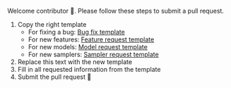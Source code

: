Welcome contributor 👋. Please follow these steps to submit a pull request.

1. Copy the right template
   - For fixing a bug: [Bug fix template](https://raw.githubusercontent.com/mali-git/POEM_develop/master/.github/PULL_REQUEST_TEMPLATE/new_model.md?)
   - For new features: [Feature request template](https://raw.githubusercontent.com/mali-git/POEM_develop/master/.github/PULL_REQUEST_TEMPLATE/feature_change.md)
   - For new models: [Model request template](https://raw.githubusercontent.com/mali-git/POEM_develop/master/.github/PULL_REQUEST_TEMPLATE/new_model.md)
   - For new samplers: [Sampler request template](https://raw.githubusercontent.com/mali-git/POEM_develop/master/.github/PULL_REQUEST_TEMPLATE/new_sampler.md)
2. Replace this text with the new template
3. Fill in all requested information from the template
4. Submit the pull request 🎉
